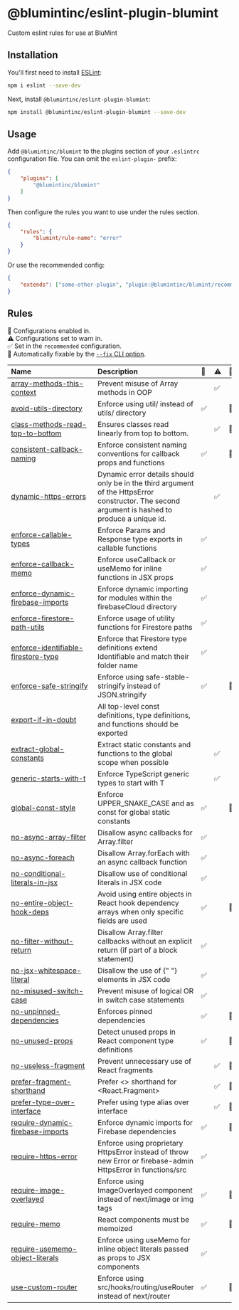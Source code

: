 # @blumintinc/eslint-plugin-blumint

Custom eslint rules for use at BluMint

## Installation

You'll first need to install [ESLint](https://eslint.org/):

```sh
npm i eslint --save-dev
```

Next, install `@blumintinc/eslint-plugin-blumint`:

```sh
npm install @blumintinc/eslint-plugin-blumint --save-dev
```

## Usage

Add `@blumintinc/blumint` to the plugins section of your `.eslintrc` configuration file. You can omit the `eslint-plugin-` prefix:

```json
{
    "plugins": [
        "@blumintinc/blumint"
    ]
}
```


Then configure the rules you want to use under the rules section.

```json
{
    "rules": {
        "blumint/rule-name": "error"
    }
}
```

Or use the recommended config:

```json
{
    "extends": ["some-other-plugin", "plugin:@blumintinc/blumint/recommended"]
}
```

## Rules

<!-- begin auto-generated rules list -->

💼 Configurations enabled in.\
⚠️ Configurations set to warn in.\
✅ Set in the `recommended` configuration.\
🔧 Automatically fixable by the [`--fix` CLI option](https://eslint.org/docs/user-guide/command-line-interface#--fix).

| Name                                                                                     | Description                                                                                                                                     | 💼 | ⚠️ | 🔧 |
| :--------------------------------------------------------------------------------------- | :---------------------------------------------------------------------------------------------------------------------------------------------- | :- | :- | :- |
| [array-methods-this-context](docs/rules/array-methods-this-context.md)                   | Prevent misuse of Array methods in OOP                                                                                                          |    | ✅  |    |
| [avoid-utils-directory](docs/rules/avoid-utils-directory.md)                             | Enforce using util/ instead of utils/ directory                                                                                                 | ✅  |    | 🔧 |
| [class-methods-read-top-to-bottom](docs/rules/class-methods-read-top-to-bottom.md)       | Ensures classes read linearly from top to bottom.                                                                                               |    | ✅  | 🔧 |
| [consistent-callback-naming](docs/rules/consistent-callback-naming.md)                   | Enforce consistent naming conventions for callback props and functions                                                                          | ✅  |    | 🔧 |
| [dynamic-https-errors](docs/rules/dynamic-https-errors.md)                               | Dynamic error details should only be in the third argument of the HttpsError constructor. The second argument is hashed to produce a unique id. |    | ✅  |    |
| [enforce-callable-types](docs/rules/enforce-callable-types.md)                           | Enforce Params and Response type exports in callable functions                                                                                  | ✅  |    |    |
| [enforce-callback-memo](docs/rules/enforce-callback-memo.md)                             | Enforce useCallback or useMemo for inline functions in JSX props                                                                                | ✅  |    |    |
| [enforce-dynamic-firebase-imports](docs/rules/enforce-dynamic-firebase-imports.md)       | Enforce dynamic importing for modules within the firebaseCloud directory                                                                        | ✅  |    |    |
| [enforce-firestore-path-utils](docs/rules/enforce-firestore-path-utils.md)               | Enforce usage of utility functions for Firestore paths                                                                                          | ✅  |    |    |
| [enforce-identifiable-firestore-type](docs/rules/enforce-identifiable-firestore-type.md) | Enforce that Firestore type definitions extend Identifiable and match their folder name                                                         | ✅  |    |    |
| [enforce-safe-stringify](docs/rules/enforce-safe-stringify.md)                           | Enforce using safe-stable-stringify instead of JSON.stringify                                                                                   | ✅  |    | 🔧 |
| [export-if-in-doubt](docs/rules/export-if-in-doubt.md)                                   | All top-level const definitions, type definitions, and functions should be exported                                                             |    |    |    |
| [extract-global-constants](docs/rules/extract-global-constants.md)                       | Extract static constants and functions to the global scope when possible                                                                        |    | ✅  |    |
| [generic-starts-with-t](docs/rules/generic-starts-with-t.md)                             | Enforce TypeScript generic types to start with T                                                                                                |    | ✅  |    |
| [global-const-style](docs/rules/global-const-style.md)                                   | Enforce UPPER_SNAKE_CASE and as const for global static constants                                                                               | ✅  |    | 🔧 |
| [no-async-array-filter](docs/rules/no-async-array-filter.md)                             | Disallow async callbacks for Array.filter                                                                                                       | ✅  |    |    |
| [no-async-foreach](docs/rules/no-async-foreach.md)                                       | Disallow Array.forEach with an async callback function                                                                                          | ✅  |    |    |
| [no-conditional-literals-in-jsx](docs/rules/no-conditional-literals-in-jsx.md)           | Disallow use of conditional literals in JSX code                                                                                                | ✅  |    |    |
| [no-entire-object-hook-deps](docs/rules/no-entire-object-hook-deps.md)                   | Avoid using entire objects in React hook dependency arrays when only specific fields are used                                                   | ✅  |    | 🔧 |
| [no-filter-without-return](docs/rules/no-filter-without-return.md)                       | Disallow Array.filter callbacks without an explicit return (if part of a block statement)                                                       | ✅  |    |    |
| [no-jsx-whitespace-literal](docs/rules/no-jsx-whitespace-literal.md)                     | Disallow the use of {" "} elements in JSX code                                                                                                  | ✅  |    |    |
| [no-misused-switch-case](docs/rules/no-misused-switch-case.md)                           | Prevent misuse of logical OR in switch case statements                                                                                          | ✅  |    |    |
| [no-unpinned-dependencies](docs/rules/no-unpinned-dependencies.md)                       | Enforces pinned dependencies                                                                                                                    | ✅  |    | 🔧 |
| [no-unused-props](docs/rules/no-unused-props.md)                                         | Detect unused props in React component type definitions                                                                                         | ✅  |    | 🔧 |
| [no-useless-fragment](docs/rules/no-useless-fragment.md)                                 | Prevent unnecessary use of React fragments                                                                                                      |    | ✅  | 🔧 |
| [prefer-fragment-shorthand](docs/rules/prefer-fragment-shorthand.md)                     | Prefer <> shorthand for <React.Fragment>                                                                                                        |    | ✅  | 🔧 |
| [prefer-type-over-interface](docs/rules/prefer-type-over-interface.md)                   | Prefer using type alias over interface                                                                                                          |    | ✅  | 🔧 |
| [require-dynamic-firebase-imports](docs/rules/require-dynamic-firebase-imports.md)       | Enforce dynamic imports for Firebase dependencies                                                                                               | ✅  |    | 🔧 |
| [require-https-error](docs/rules/require-https-error.md)                                 | Enforce using proprietary HttpsError instead of throw new Error or firebase-admin HttpsError in functions/src                                   | ✅  |    |    |
| [require-image-overlayed](docs/rules/require-image-overlayed.md)                         | Enforce using ImageOverlayed component instead of next/image or img tags                                                                        | ✅  |    | 🔧 |
| [require-memo](docs/rules/require-memo.md)                                               | React components must be memoized                                                                                                               | ✅  |    | 🔧 |
| [require-usememo-object-literals](docs/rules/require-usememo-object-literals.md)         | Enforce using useMemo for inline object literals passed as props to JSX components                                                              | ✅  |    |    |
| [use-custom-router](docs/rules/use-custom-router.md)                                     | Enforce using src/hooks/routing/useRouter instead of next/router                                                                                | ✅  |    | 🔧 |

<!-- end auto-generated rules list -->
